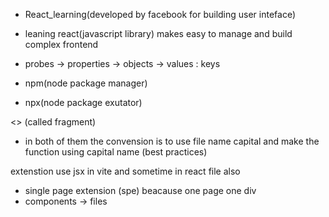 - React_learning(developed by facebook for building user inteface)

- leaning react(javascript library) makes easy to manage and build complex frontend

- probes -> properties -> objects -> values : keys

- npm(node package manager)
- npx(node package exutator)

<> (called fragment)

- in both of them the convension is to use file name capital and make the function using capital name (best practices)

extenstion use jsx in vite and sometime in react file also

- single page extension (spe) beacause  one page one div 
- components -> files